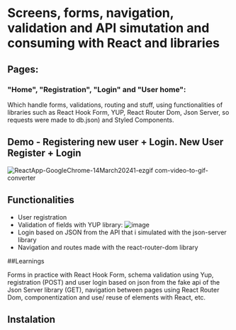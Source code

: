 
# Screens, forms, navigation, validation and API simutation and consuming with React and libraries

## Pages:
### "Home", "Registration", "Login" and "User home": 
Which handle forms, validations, routing and stuff, using functionalities of libraries such as React Hook Form, YUP, React Router Dom, Json Server, so requests were made to db.json) and Styled Components.

## Demo - Registering new user + Login. New User Register + Login
![ReactApp-GoogleChrome-14March20241-ezgif com-video-to-gif-converter](https://github.com/dig-ie/trilha-react-cadastro-login-userHome/assets/101150281/d88396ab-f830-4760-beed-806fc4df6878)

## Functionalities
- User registration
- Validation of fields with YUP library:
 ![image](https://github.com/dig-ie/trilha-react-cadastro-login-userHome/assets/101150281/76f990ba-77ab-4c09-bebe-8abcdbb32bda)
- Login based on JSON from the API that i simulated with the json-server library
- Navigation and routes made with the react-router-dom library

##Learnings

Forms in practice with React Hook Form, schema validation using Yup, registration (POST) and user login based on json from the fake api of the Json Server library (GET), navigation between pages using React Router Dom, componentization and use/ reuse of elements with React, etc.

## Instalation
